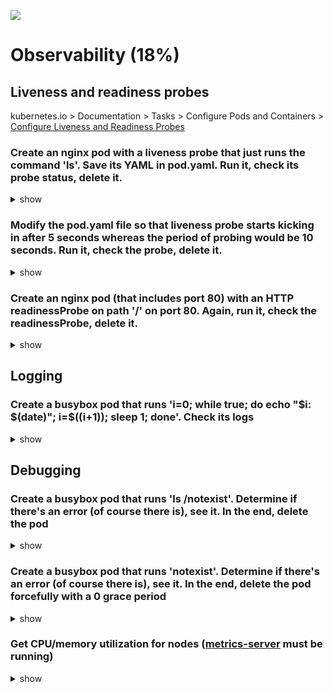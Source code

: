 ![](https://gaforgithub.azurewebsites.net/api?repo=CKAD-exercises/observability&empty)
# Observability (18%)

## Liveness and readiness probes

kubernetes.io > Documentation > Tasks > Configure Pods and Containers > [Configure Liveness and Readiness Probes](https://kubernetes.io/docs/tasks/configure-pod-container/configure-liveness-readiness-probes/)

### Create an nginx pod with a liveness probe that just runs the command 'ls'. Save its YAML in pod.yaml. Run it, check its probe status, delete it.

<details><summary>show</summary>
<p>

```bash
kubectl run nginx --image=nginx --restart=Never --dry-run -o yaml > pod.yaml
vi pod.yaml
```

```YAML
apiVersion: v1
kind: Pod
metadata:
  creationTimestamp: null
  labels:
    run: nginx
  name: nginx
spec:
  containers:
  - image: nginx
    imagePullPolicy: IfNotPresent
    name: nginx
    resources: {}
    livenessProbe: # our probe
      exec: # add this line
        command: # command definition
        - ls # ls command
  dnsPolicy: ClusterFirst
  restartPolicy: Never
status: {}
```

```bash
kubectl create -f pod.yaml
kubectl describe pod nginx | grep -i liveness # run this to see that liveness probe works
kubectl delete -f pod.yaml
```

</p>
</details>

### Modify the pod.yaml file so that liveness probe starts kicking in after 5 seconds whereas the period of probing would be 10 seconds. Run it, check the probe, delete it.

<details><summary>show</summary>
<p>

```bash
kubectl explain pod.spec.containers.livenessProbe # get the exact names
```

```YAML
apiVersion: v1
kind: Pod
metadata:
  creationTimestamp: null
  labels:
    run: nginx
  name: nginx
spec:
  containers:
  - image: nginx
    imagePullPolicy: IfNotPresent
    name: nginx
    resources: {}
    livenessProbe: 
      initialDelaySeconds: 5 # add this line
      periodSeconds: 10 # add this line as well
      exec:
        command:
        - ls
  dnsPolicy: ClusterFirst
  restartPolicy: Never
status: {}
```

```bash
kubectl create -f pod.yaml
kubectl describe po nginx | grep -i liveness
kubectl delete -f pod.yaml
```

</p>
</details>

### Create an nginx pod (that includes port 80) with an HTTP readinessProbe on path '/' on port 80. Again, run it, check the readinessProbe, delete it.

<details><summary>show</summary>
<p>

```bash
kubectl run nginx --image=nginx --dry-run -o yaml --restart=Never --port=80 > pod.yaml
vi pod.yaml
```

```YAML
apiVersion: v1
kind: Pod
metadata:
  creationTimestamp: null
  labels:
    run: nginx
  name: nginx
spec:
  containers:
  - image: nginx
    imagePullPolicy: IfNotPresent
    name: nginx
    resources: {}
    ports:
      - containerPort: 80 # Note: Readiness probes runs on the container during its whole lifecycle. Since nginx exposes 80, containerPort: 80 is not required for readiness to work.
    readinessProbe: # declare the readiness probe
      httpGet: # add this line
        path: / #
        port: 80 #
  dnsPolicy: ClusterFirst
  restartPolicy: Never
status: {}
```

```bash
kubectl create -f pod.yaml
kubectl describe pod nginx | grep -i readiness # to see the pod readiness details
kubectl delete -f pod.yaml
```

</p>
</details>

## Logging

### Create a busybox pod that runs 'i=0; while true; do echo "$i: $(date)"; i=$((i+1)); sleep 1; done'. Check its logs

<details><summary>show</summary>
<p>

```bash
kubectl run busybox --image=busybox --restart=Never -- /bin/sh -c 'i=0; while true; do echo "$i: $(date)"; i=$((i+1)); sleep 1; done'
kubectl logs busybox -f # follow the logs
```

</p>
</details>

## Debugging

### Create a busybox pod that runs 'ls /notexist'. Determine if there's an error (of course there is), see it. In the end, delete the pod

<details><summary>show</summary>
<p>

```bash
kubectl run busybox --restart=Never --image=busybox -- /bin/sh -c 'ls /notexist'
# show that there's an error
kubectl logs busybox
kubectl describe po busybox
kubectl delete po busybox
```

</p>
</details>

### Create a busybox pod that runs 'notexist'. Determine if there's an error (of course there is), see it. In the end, delete the pod forcefully with a 0 grace period

<details><summary>show</summary>
<p>

```bash
kubectl run busybox --restart=Never --image=busybox -- notexist
kubectl logs busybox # will bring nothing! container never started
kubectl describe po busybox # in the events section, you'll see the error
# also...
kubectl get events | grep -i error # you'll see the error here as well
kubectl delete po busybox --force --grace-period=0
```

</p>
</details>

### Get CPU/memory utilization for nodes ([metrics-server](https://github.com/kubernetes-incubator/metrics-server) must be running)

<details><summary>show</summary>
<p>

```bash
kubectl top nodes
```

</p>
</details>

